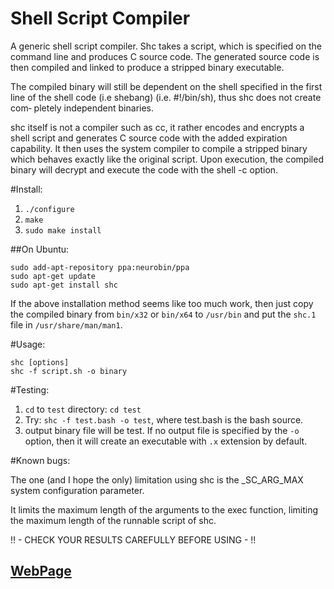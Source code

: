 # Shell Script Compiler

A generic shell script compiler. Shc takes a script, which is
specified on the command line and produces C source code. The
generated source code is then compiled and linked to produce a
stripped binary executable. 

The  compiled  binary  will  still  be dependent on the shell specified in the
first line of the shell code (i.e shebang) (i.e. #!/bin/sh), thus shc does not  create  com‐
pletely independent binaries.

shc  itself  is  not  a  compiler such as cc, it rather encodes and encrypts a
shell script and generates C source code with the added expiration capability.
It  then  uses  the system compiler to compile a stripped binary which behaves
exactly like the original script. Upon execution,  the  compiled  binary  will
decrypt  and  execute  the  code with the shell -c option.

#Install:

1. `./configure`
2. `make`
3. `sudo make install`

##On Ubuntu:

```
sudo add-apt-repository ppa:neurobin/ppa
sudo apt-get update
sudo apt-get install shc
```

If the above installation method seems like too much work, then just copy the compiled binary from `bin/x32` or `bin/x64` to `/usr/bin` and put the `shc.1` file in `/usr/share/man/man1`.

#Usage:

```
shc [options]
shc -f script.sh -o binary
```



#Testing:

1. `cd` to `test` directory: `cd test`
1. Try: `shc -f test.bash -o test`, where <span class="light-quote">test.bash</span> is the bash source.
2. output binary file will be test. If no output file is specified
by the `-o` option, then it will create an executable with `.x` extension by default.


#Known bugs:


The one (and I hope the only) limitation using shc is the
_SC_ARG_MAX system configuration parameter.

It limits the maximum length of the arguments to the exec function,
limiting the maximum length of the runnable script of shc.

!! - CHECK YOUR RESULTS CAREFULLY BEFORE USING - !!
<h2><a href="http://neurobin.github.io/shc">WebPage</a></h2>
